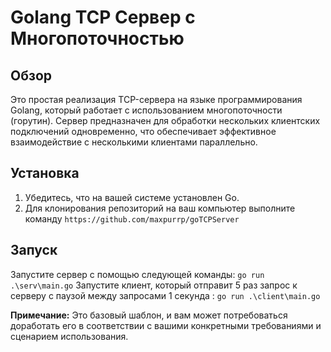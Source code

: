 #   Golang TCP Сервер с Многопоточностью

## Обзор
Это простая реализация TCP-сервера на языке программирования Golang, который работает с использованием многопоточности (горутин). Сервер предназначен для обработки нескольких клиентских подключений одновременно, что обеспечивает эффективное взаимодействие с несколькими клиентами параллельно.

## Установка
1. Убедитесь, что на вашей системе установлен Go.
2. Для клонирования репозиторий на ваш компьютер выполните команду ```https://github.com/maxpurrp/goTCPServer```

## Запуск
Запустите сервер с помощью следующей команды:
```go run .\serv\main.go```
Запустите клиент, который отправит 5 раз запрос к серверу с паузой между запросами 1 секунда :
```go run .\client\main.go```


**Примечание:** Это базовый шаблон, и вам может потребоваться доработать его в соответствии с вашими конкретными требованиями и сценарием использования.
